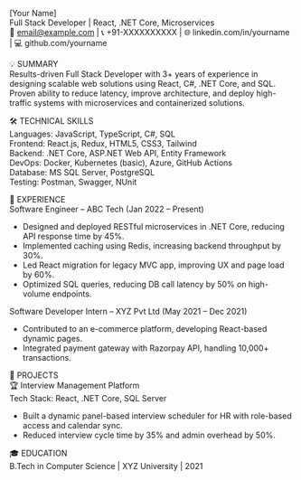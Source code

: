 [Your Name]  
Full Stack Developer | React, .NET Core, Microservices  
📧 email@example.com | 📞 +91-XXXXXXXXXX | 🌐 linkedin.com/in/yourname | 💻 github.com/yourname

💡 SUMMARY  
Results-driven Full Stack Developer with 3+ years of experience in designing scalable web solutions using React, C#, .NET Core, and SQL. Proven ability to reduce latency, improve architecture, and deploy high-traffic systems with microservices and containerized solutions.

🛠 TECHNICAL SKILLS  
Languages: JavaScript, TypeScript, C#, SQL  
Frontend: React.js, Redux, HTML5, CSS3, Tailwind  
Backend: .NET Core, ASP.NET Web API, Entity Framework  
DevOps: Docker, Kubernetes (basic), Azure, GitHub Actions  
Database: MS SQL Server, PostgreSQL  
Testing: Postman, Swagger, NUnit

💼 EXPERIENCE  
Software Engineer – ABC Tech (Jan 2022 – Present)

- Designed and deployed RESTful microservices in .NET Core, reducing API response time by 45%.
- Implemented caching using Redis, increasing backend throughput by 30%.
- Led React migration for legacy MVC app, improving UX and page load by 60%.
- Optimized SQL queries, reducing DB call latency by 50% on high-volume endpoints.

Software Developer Intern – XYZ Pvt Ltd (May 2021 – Dec 2021)

- Contributed to an e-commerce platform, developing React-based dynamic pages.
- Integrated payment gateway with Razorpay API, handling 10,000+ transactions.

📌 PROJECTS  
🏆 Interview Management Platform  
Tech Stack: React, .NET Core, SQL Server

- Built a dynamic panel-based interview scheduler for HR with role-based access and calendar sync.
- Reduced interview cycle time by 35% and admin overhead by 50%.

🎓 EDUCATION  
B.Tech in Computer Science | XYZ University | 2021
